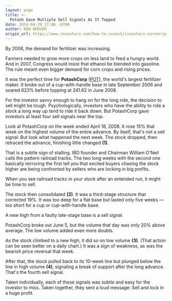 ```yaml
---
layout: page
title: >-
  Potash Gave Multiple Sell Signals As It Topped
date: 2014-04-29 17:06 -0700
author: KEN HOOVER
origin_url: https://www.investors.com/how-to-invest/investors-corner/potash-sell-signals-new-highs-on-low-volume/
---
```


By 2006, the demand for fertilizer was increasing.

Farmers needed to grow more crops on less land to feed a hungry world. And in 2007, Congress would insist that ethanol be blended into gasoline. The rule meant even bigger demand for corn crops and rising prices.

It was the perfect time for **PotashCorp** ([POT](https://research.investors.com/quote.aspx?symbol=POT)), the world's largest fertilizer maker. It broke out of a cup-with-handle base in late September 2006 and soared 623% before topping at 241.62 in June 2008.

For the investor savvy enough to hang on for the long ride, the decision to sell might be tough. Psychologically, investors who have the ability to ride a stock a long way up tend to ride it back down. But PotashCorp gave investors at least four sell signals near the top.

Look at PotashCorp on the week ended April 18, 2008. It rose 15% that week on the highest volume of the entire advance. By itself, that's not a sell signal. But look what happened the next week. The stock dropped, then retraced the advance, finishing little changed **(1)**.

That is a subtle sign of stalling. IBD founder and Chairman William O'Neil calls the pattern railroad tracks. The two long weeks with the second one basically mirroring the first tell you that excited buyers chasing the stock higher are being confronted by sellers who are locking in big profits.

When you see railroad tracks in your stock after an extended run, it might be time to sell.

The stock then consolidated **(2)**. It was a third-stage structure that corrected 19%. It was too deep for a flat base but lasted only five weeks — too short for a cup or cup-with-handle base.

A new high from a faulty late-stage base is a sell signal.

PotashCorp broke out June 5, but the volume that day was only 20% above average. The low volume added even more doubts.

As the stock climbed to a new high, it did so on low volume **(3)**. (That action can be seen better on a daily chart.) It was a sign of weakness, as was the bearish price reversal that week.

After that, the stock pulled back to its 10-week line but plunged below the line in high volume **(4)**, signaling a break of support after the long advance. That's the fourth sell signal.

Taken individually, each of these signals was subtle and easy for the investor to miss. Taken together, they sent a loud message: Sell and lock in a huge profit.
